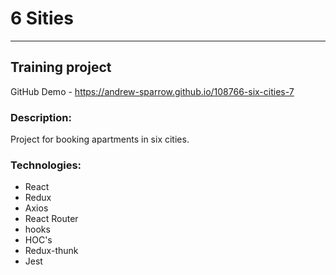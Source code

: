 # 6 Sities
---

## Training project

GitHub Demo - https://andrew-sparrow.github.io/108766-six-cities-7

### Description:
Project for booking apartments in six cities.

### Technologies:
* React
* Redux
* Axios
* React Router
* hooks
* HOC's
* Redux-thunk
* Jest
